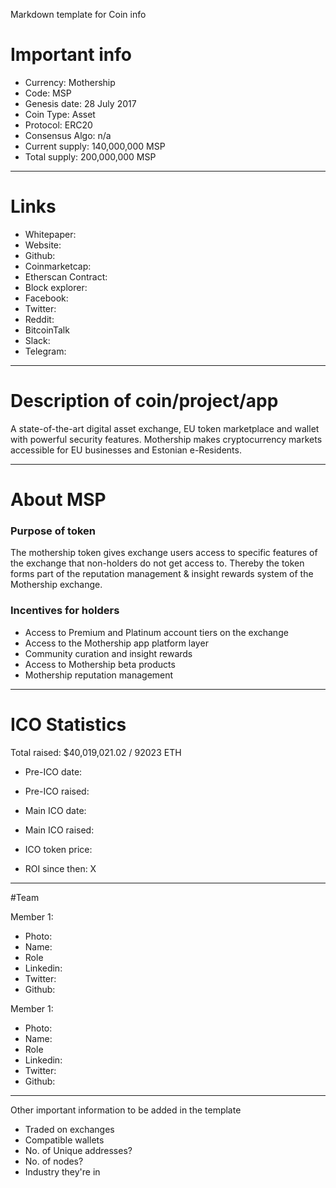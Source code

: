 Markdown template for Coin info

# Important info

+ Currency: Mothership
+ Code: MSP
+ Genesis date: 28 July 2017
+ Coin Type: Asset
+ Protocol: ERC20
+ Consensus Algo: n/a
+ Current supply: 140,000,000 MSP
+ Total supply: 200,000,000 MSP

---

# Links

+ Whitepaper:
+ Website:
+ Github:
+ Coinmarketcap:
+ Etherscan Contract:
+ Block explorer:
+ Facebook:
+ Twitter:
+ Reddit:
+ BitcoinTalk
+ Slack:
+ Telegram:

---

# Description of coin/project/app
A state-of-the-art digital asset exchange, EU token marketplace and wallet with powerful security features. Mothership makes cryptocurrency markets accessible for EU businesses and Estonian e-Residents.

---

# About MSP
### Purpose of token
The mothership token gives exchange users access to specific features of the exchange that non-holders do not get access to.
Thereby the token forms part of the reputation management & insight rewards system of the Mothership exchange.

### Incentives for holders
+ Access to Premium and Platinum account tiers on the exchange
+ Access to the Mothership app platform layer
+ Community curation and insight rewards
+ Access to Mothership beta products
+ Mothership reputation management

---

# ICO Statistics
Total raised: $40,019,021.02	/	92023 ETH

+ Pre-ICO date:
+ Pre-ICO raised:

+ Main ICO date:
+ Main ICO raised:

+ ICO token price:
+ ROI since then: X

---

#Team

Member 1:
+ Photo:
+ Name:
+ Role
+ Linkedin:
+ Twitter:
+ Github:

Member 1:
+ Photo:
+ Name:
+ Role
+ Linkedin:
+ Twitter:
+ Github:

---

Other important information to be added in the template
+ Traded on exchanges
+ Compatible wallets
+ No. of Unique addresses?
+ No. of nodes?
+ Industry they're in


